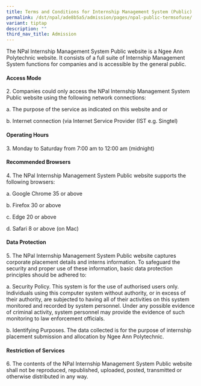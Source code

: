 ```yaml
---
title: Terms and Conditions for Internship Management System (Public)
permalink: /dst/npal/ade8b5a5/admission/pages/npal-public-termsofuse/
variant: tiptap
description: ""
third_nav_title: Admission
---
```

<p>The NPal Internship Management System Public website is a Ngee Ann Polytechnic
website. It consists of a full suite of Internship Management System functions
for companies and is accessible by the general public.</p>
<h4>Access Mode</h4>
<p>2. Companies could only access the NPal Internship Management System Public
website using the following network connections:</p>
<p>a. The purpose of the service as indicated on this website and or</p>
<p>b. Internet connection (via Internet Service Provider (IST e.g. Singtel)</p>
<h4>Operating Hours</h4>
<p>3. Monday to Saturday from 7:00 am to 12:00 am (midnight)</p>
<h4>Recommended Browsers</h4>
<p>4. The NPal Internship Management System Public website supports the following
browsers:</p>
<p>a. Google Chrome 35 or above</p>
<p>b. Firefox 30 or above</p>
<p>c. Edge 20 or above</p>
<p>d. Safari 8 or above (on Mac)</p>
<h4>Data Protection</h4>
<p>5. The NPal Internship Management System Public website captures corporate
placement details and interns information. To safeguard the security and
proper use of these information, basic data protection principles should
be adhered to:</p>
<p>a. Security Policy. This system is for the use of authorised users only.
Individuals using this computer system without authority, or in excess
of their authority, are subjected to having all of their activities on
this system monitored and recorded by system personnel. Under any possible
evidence of criminal activity, system personnel may provide the evidence
of such monitoring to law enforcement officials.</p>
<p>b. Identifying Purposes. The data collected is for the purpose of internship
placement submission and allocation by Ngee Ann Polytechnic.</p>
<h4>Restriction of Services</h4>
<p>6. The contents of the NPal Internship Management System Public website
shall not be reproduced, republished, uploaded, posted, transmitted or
otherwise distributed in any way.</p>